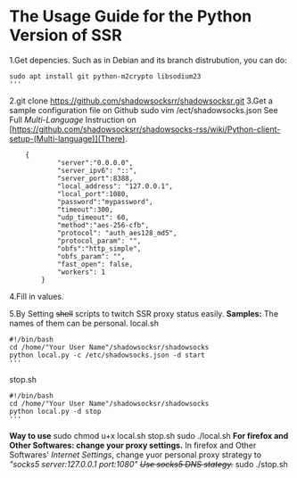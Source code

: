 # The Usage Guide for the Python Version of SSR
1.Get depencies.
Such as in Debian and its branch distrubution, you can do:

	sudo apt install git python-m2crypto libsodium23
	'''
	
2.git clone https://github.com/shadowsocksrr/shadowsocksr.git
3.Get a sample configuration file on Github
	sudo vim /ect/shadowsocks.json 
		See Full *Multi-Language* Instruction on [https://github.com/shadowsocksrr/shadowsocks-rss/wiki/Python-client-setup-(Multi-language)](There).
		
        {
                "server":"0.0.0.0",
                "server_ipv6": "::",
                "server_port":8388,
                "local_address": "127.0.0.1",
                "local_port":1080,
                "password":"mypassword",
                "timeout":300,
                "udp_timeout": 60,
                "method":"aes-256-cfb",
                "protocol": "auth_aes128_md5",
                "protocol_param": "",
                "obfs":"http_simple",
                "obfs_param": "",
                "fast_open": false,
                "workers": 1
            }
                
        
4.Fill in values.

5.By Setting ~~shell~~ scripts to twitch SSR proxy status easily.
**Samples:**
The names of them can be personal.
local.sh
	
	#!/bin/bash
	cd /home/"Your User Name"/shadowsocksr/shadowsocks
	python local.py -c /etc/shadowsocks.json -d start
	'''

stop.sh
	
	#!/bin/bash
	cd /home/"Your User Name"/shadowsocksr/shadowsocks
	python local.py -d stop
	'''
	
**Way to use**
sudo chmod u+x local.sh stop.sh
sudo ./local.sh
	  **For firefox and Other Softwares: change your proxy settings.**
	    In firefox and Other Softwares' *Internet Settings*, change yuor personal proxy strategy to *"socks5   server:127.0.0.1   port:1080"
	    ~~Use socks5 DNS stategy.~~*
sudo ./stop.sh
